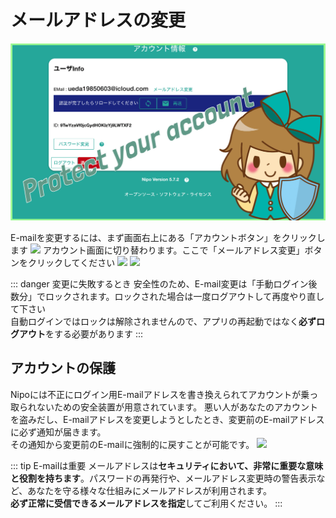 # メールアドレスの変更
![アカウントの設定-見出し](../../image/icatch/i11.png)

E-mailを変更するには、まず画面右上にある「アカウントボタン」をクリックします
![](/account/a8.png)
アカウント画面に切り替わります。ここで「メールアドレス変更」ボタンをクリックしてください
![](/account/a9.png)
![](/account/a10.png)

::: danger 変更に失敗するとき
安全性のため、E-mail変更は「手動ログイン後数分」でロックされます。ロックされた場合は一度ログアウトして再度やり直して下さい  
自動ログインではロックは解除されませんので、アプリの再起動ではなく**必ずログアウト**をする必要があります
:::

## アカウントの保護
Nipoには不正にログイン用E-mailアドレスを書き換えられてアカウントが乗っ取られないための安全装置が用意されています。
悪い人があなたのアカウントを盗みだし、E-mailアドレスを変更しようとしたとき、変更前のE-mailアドレスに必ず通知が届きます。  
その通知から変更前のE-mailに強制的に戻すことが可能です。
![](/account/a11.png)

::: tip E-mailは重要
メールアドレスは**セキュリティにおいて、非常に重要な意味と役割を持ちます**。パスワードの再発行や、メールアドレス変更時の警告表示など、あなたを守る様々な仕組みにメールアドレスが利用されます。  
**必ず正常に受信できるメールアドレスを指定**してご利用ください。
:::
